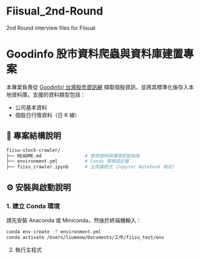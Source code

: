 # Fiisual_2nd-Round
2nd Round interview files for Fiisual

# Goodinfo 股市資料爬蟲與資料庫建置專案

本專案負責從 [Goodinfo! 台灣股市資訊網](https://goodinfo.tw) 擷取個股資訊，並將其標準化後存入本地資料庫。支援的資料類型包括：
- 公司基本資料
- 個股日行情資料（日 K 線）

## 📁 專案結構說明
```bash
fiisu-stock-crawler/
├── README.md                # 使用說明與環境安裝指南
├── environment.yml          # Conda 環境設定檔
├── fiisu_crawler.ipynb      # 主爬蟲程式（Jupyter Notebook 格式）
```

## ⚙️ 安裝與啟動說明

### 1. 建立 Conda 環境

請先安裝 Anaconda 或 Miniconda，然後於終端機輸入：

```bash
conda env create -f environment.yml
conda activate /Users/liumeow/Documents/工作/fiisu_test/env
```

2. 執行主程式

